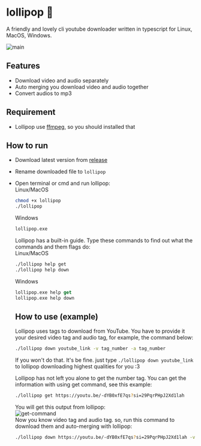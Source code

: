 # lollipop 🍭

A friendly and lovely cli youtube downloader written in typescript for Linux, MacOS, Windows.

![main](https://github.com/sudospaes/lollipop/assets/79229394/10d3f4c6-d075-420f-8a6c-7c77052c6042)

## Features
- Download video and audio separately
- Auto merging you download video and audio together
- Convert audios to mp3

## Requirement
- Lollipop use [ffmpeg](https://ffmpeg.org/), so you should installed that

## How to run
- Download latest version from [release](https://github.com/sudospaes/lollipop/releases)
- Rename downloaded file to `lollipop`
- Open terminal or cmd and run lollipop:
  <br>
  Linux/MacOS
    ```bash
  chmod +x lollipop
  ./lollipop
  ```
  Windows
    ```ps
  lollipop.exe
  ```
  Lollipop has a built-in guide. Type these commands to find out what the commands and them flags do:
  <br>
  Linux/MacOS
    ```bash
  ./lollipop help get
  ./lollipop help down
  ```
  Windows
    ```ps
  lollipop.exe help get
  lollipop.exe help down
  ```
  ## How to use (example)
  Lollipop uses tags to download from YouTube. You have to provide it your desired video tag and audio tag, for example, the command below:
  ```bash
  ./lollipop down youtube_link -v tag_number -a tag_number
  ```
   <span>If you won't do that. It's be fine. just type ```./lollipop down youtube_link``` to lollipop downloading highest qualities for you :3</span>
   
  Lollipop has not left you alone to get the number tag. You can get the information with using get command, see this example:
  ```bash
  ./lollipop get https://youtu.be/-dYB0xfE7qs?si=29PqrPHpJ2Xd1lah
  ```
  You will get this output from lollipop:
  <br>
  ![get-command](https://github.com/sudospaes/lollipop/assets/79229394/37a55976-b14b-4a29-8926-fa74d3cca977)
  <br>
  Now you know video tag and audio tag. so, run this command to download them and auto-merging with lollipop:
  ```bash
  ./lollipop down https://youtu.be/-dYB0xfE7qs?si=29PqrPHpJ2Xd1lah -v 137 -a 251
  ```
